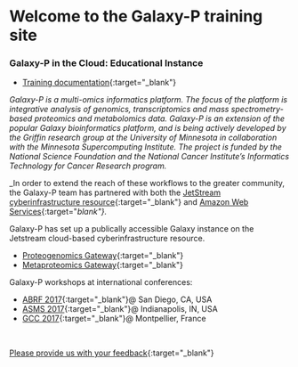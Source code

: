 

# Welcome to the Galaxy-P training site

### **Galaxy-P in the Cloud: Educational Instance**

- [Training documentation](https://z.umn.edu/gptraining2017doc){:target="_blank"}

_Galaxy-P is a multi-omics informatics platform. The focus of the platform is integrative analysis of genomics, transcriptomics and mass spectrometry-based proteomics and metabolomics data. Galaxy-P is an extension of the popular Galaxy bioinformatics platform, and is being actively developed by the Griffin research group at the University of Minnesota in collaboration with the Minnesota Supercomputing Institute.  The project is funded by the National Science Foundation and the National Cancer Institute’s Informatics Technology for Cancer Research program._

_In order to extend the reach of these workflows to the greater community, the Galaxy-P team has partnered with both the [JetStream cyberinfrastructure resource](http://jetstream-cloud.org/){:target="_blank"} and [Amazon Web Services](https://aws.amazon.com){:target="_blank"}._  

Galaxy-P has set up a publically accessible Galaxy instance on the Jetstream cloud-based cyberinfrastructure resource.
- [Proteogenomics Gateway](z.umn.edu/proteogenomicsgateway){:target="_blank"}
- [Metaproteomics Gateway](z.umn.edu/metaproteomicsgateway){:target="_blank"}

Galaxy-P workshops at international conferences:
- [ABRF 2017](https://galaxyproteomics.github.io/abrf2017/){:target="_blank"}@ San Diego, CA, USA  
- [ASMS 2017](https://galaxyproteomics.github.io/asms2017/){:target="_blank"}@ Indianapolis, IN, USA
- [GCC 2017](https://galaxyproteomics.github.io/gcc2017/){:target="_blank"}@ Montpellier, France

<br>

[Please provide us with your feedback](https://z.umn.edu/galaxypedufb){:target="_blank"}
